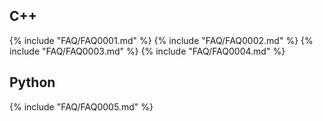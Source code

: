 ## C++
{% include "FAQ/FAQ0001.md" %}
{% include "FAQ/FAQ0002.md" %}
{% include "FAQ/FAQ0003.md" %}
{% include "FAQ/FAQ0004.md" %}

## Python
{% include "FAQ/FAQ0005.md" %}